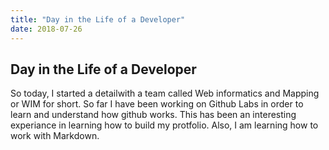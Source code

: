 ```yaml
---
title: "Day in the Life of a Developer"
date: 2018-07-26
---
```


## Day in the Life of a Developer ## 
 So today, I started a detailwith a team called Web informatics and Mapping or WIM for short. 
 So far I have been working on Github Labs in order to learn and understand how github works. 
 This has been an interesting experiance in learning how to build my protfolio.
 Also, I am learning how to work with Markdown. 
 
 
